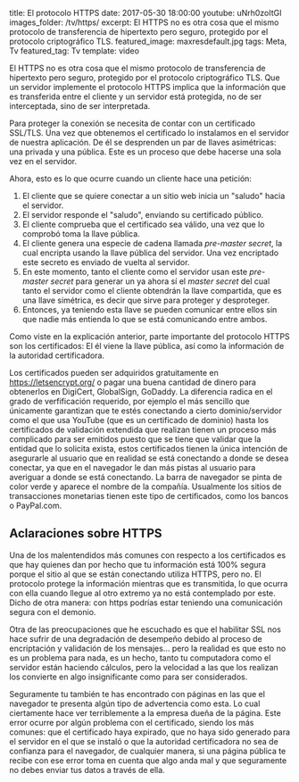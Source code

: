 title: El protocolo HTTPS
date: 2017-05-30 18:00:00
youtube: uNrh0zoItGI
images_folder: /tv/https/
excerpt: El HTTPS no es otra cosa que el mismo protocolo de transferencia de hipertexto pero seguro, protegido por el protocolo criptográfico TLS.
featured_image: maxresdefault.jpg
tags: Meta, Tv
featured_tag: Tv
template: video

El HTTPS no es otra cosa que el mismo protocolo de transferencia de hipertexto pero seguro, protegido por el protocolo criptográfico TLS. Que un servidor implemente el protocolo HTTPS implica que la información que es transferida entre el cliente y un servidor está protegida, no de ser interceptada, sino de ser interpretada. 

Para proteger la conexión se necesita de contar con un certificado SSL/TLS. Una vez que obtenemos el certificado lo instalamos en el servidor de nuestra aplicación. De él se desprenden un par de llaves asimétricas: una privada y una pública. Este es un proceso que debe hacerse una sola vez en el servidor.   

Ahora, esto es lo que ocurre cuando un cliente hace una petición:

 1. El cliente que se quiere conectar a un sitio web inicia un "saludo" hacia el servidor.
 2. El servidor responde el "saludo", enviando su certificado público. 
 3. El cliente comprueba que el certificado sea válido, una vez que lo comprobó toma la llave pública.
 4. El cliente genera una especie de cadena llamada *pre-master secret*, la cual encripta usando la llave pública del servidor. Una vez encriptado este secreto es enviado de vuelta al servidor. 
 5. En este momento, tanto el cliente como el servidor usan este *pre-master secret* para generar un ya ahora sí el *master secret* del cual tanto el servidor como el cliente obtendrán la llave compartida, que es una llave simétrica, es decir que sirve para proteger y desproteger.
 6. Entonces, ya teniendo esta llave se pueden comunicar entre ellos sin que nadie más entienda lo que se está comunicando entre ambos.

Como viste en la explicación anterior, parte importante del protocolo HTTPS son los certificados: El él viene la llave pública, así como la información de la autoridad certificadora.

Los certificados pueden ser adquiridos gratuitamente en https://letsencrypt.org/ o pagar una buena cantidad de dinero para obtenerlos en DigiCert, GlobalSign, GoDaddy. La diferencia radica en el grado de verfificación requerido, por ejemplo el más sencillo que únicamente garantizan que te estés conectando a cierto dominio/servidor como el que usa YouTube (que es un certificado de dominio) hasta los certificados de validación extendida que realizan tienen un proceso más complicado para ser emitidos puesto que se tiene que validar que la entidad que lo solicita exista, estos certificados tienen la única intención de asegurarle al usuario que en realidad se está conectando a donde se desea conectar, ya que en el navegador le dan más pistas al usuario para averiguar a donde se está conectando. La barra de navegador se pinta de color verde y aparece el nombre de la compañía. Usualmente los sitios de transacciones monetarias tienen este tipo de certificados, como los bancos o PayPal.com.

## Aclaraciones sobre HTTPS

Una de los malentendidos más comunes con respecto a los certificados es que hay quienes dan por hecho que tu información está 100% segura porque el sitio al que se están conectando utiliza HTTPS, pero no. El protocolo protege la información mientras que es transmitida, lo que ocurra con ella cuando llegue al otro extremo ya no está contemplado por este. Dicho de otra manera: con https podrías estar teniendo una comunicación segura con el demonio.

Otra de las preocupaciones que he escuchado es que el habilitar SSL nos hace sufrir de una degradación de desempeño debido al proceso de encriptación y validación de los mensajes… pero la realidad es que esto no es un problema para nada, es un hecho, tanto tu computadora como el servidor están haciendo cálculos, pero la velocidad a las que los realizan los convierte en algo insignificante como para ser considerados. 

Seguramente tu también te has encontrado con páginas en las que el navegador te presenta algún tipo de advertencia como esta. Lo cual ciertamente hace ver terriblemente a la empresa dueña de la página. Este error ocurre por algún problema con el certificado, siendo los más comunes: que el certificado haya expirado, que no haya sido generado para el servidor en el que se instaló o que la autoridad certificadora no sea de confianza para el navegador, de cualquier manera, si una página pública te recibe con ese error toma en cuenta que algo anda mal y que seguramente no debes enviar tus datos a través de ella.